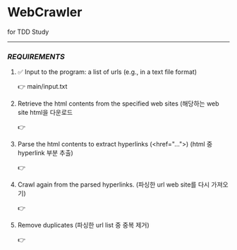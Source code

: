 # WebCrawler
 for TDD Study
****
### _REQUIREMENTS_


1. ✅ Input to the program: a list of urls (e.g., in a text file format)
   
    👉 main/input.txt
2. Retrieve the html contents from the specified web sites (해당하는 web site html을 다운로드 
   
    👉
3. Parse the html contents to extract hyperlinks (<href="...">) (html 중 hyperlink 부분 추출)
   
    👉
4. Crawl again from the parsed hyperlinks. (파싱한 url web site를 다시 가져오기)
   
    👉
5. Remove duplicates (파싱한 url list 중 중복 제거)
   
    👉